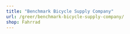 ```yaml
---
title: "Benchmark Bicycle Supply Company"
url: /greer/benchmark-bicycle-supply-company/
shop: Fahrrad
---
```

